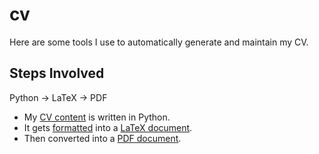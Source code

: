 # cv

Here are some tools I use to automatically generate and maintain my CV.

## Steps Involved

Python -> LaTeX -> PDF

* My [CV content](https://github.com/byxor/cv/blob/master/cv/content.py) is written in Python.
* It gets [formatted](https://github.com/byxor/cv/blob/master/cv/formatting.py) into a [LaTeX document](https://github.com/byxor/cv/blob/master/cv.tex).
* Then converted into a [PDF document](https://github.com/byxor/cv/blob/master/cv.pdf).
